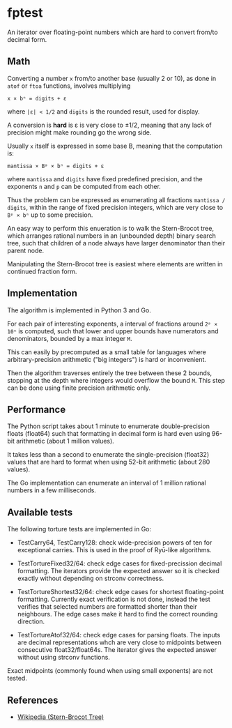 # fptest

An iterator over floating-point numbers which are hard
to convert from/to decimal form.

## Math

Converting a number `x` from/to another base (usually 2 or 10), as done in
`atof` or `ftoa` functions, involves multiplying

    x × bⁿ = digits + ε

where `|ε| < 1/2` and `digits` is the rounded result, used for display.

A conversion is **hard** is ε is very close to ±1/2, meaning that any
lack of precision might make rounding go the wrong side.

Usually `x` itself is expressed in some base B, meaning that the
computation is:

    mantissa × Bᵖ × bⁿ = digits + ε

where `mantissa` and `digits` have fixed predefined precision,
and the exponents `n` and `p` can be computed from each other.

Thus the problem can be expressed as enumerating all fractions
`mantissa / digits`, within the range of fixed precision integers,
which are very close to `Bᵖ × bⁿ` up to some precision.

An easy way to perform this enueration is to walk the Stern-Brocot
tree, which arranges rational numbers in an (unbounded depth) binary
search tree, such that children of a node always have larger denominator
than their parent node.

Manipulating the Stern-Brocot tree is easiest where elements are written
in continued fraction form.

## Implementation

The algorithm is implemented in Python 3 and Go.

For each pair of interesting exponents, a interval of fractions
around `2ᵖ × 10ⁿ` is computed, such that lower and upper bounds
have numerators and denominators, bounded by a max integer `M`.

This can easily by precomputed as a small table for languages
where arbitrary-precision arithmetic ("big integers") is hard
or inconvenient.

Then the algorithm traverses entirely the tree between these 2 bounds,
stopping at the depth where integers would overflow the bound `M`.
This step can be done using finite precision arithmetic only.

## Performance

The Python script takes about 1 minute to enumerate double-precision
floats (float64) such that formatting in decimal form is hard
even using 96-bit arithmetic (about 1 million values).

It takes less than a second to enumerate the single-precision
(float32) values that are hard to format when using 52-bit arithmetic
(about 280 values).

The Go implementation can enumerate an interval of 1 million rational numbers
in a few milliseconds.

## Available tests

The following torture tests are implemented in Go:

- TestCarry64, TestCarry128: check wide-precision powers of ten for
  exceptional carries. This is used in the proof of Ryū-like algorithms.

- TestTortureFixed32/64: check edge cases for fixed-precission decimal
  formatting. The iterators provide the expected answer so it is checked
  exactly without depending on strconv correctness.

- TestTortureShortest32/64: check edge cases for shortest floating-point
  formatting. Currently exact verification is not done, instead the test
  verifies that selected numbers are formatted shorter than their
  neighbours. The edge cases make it hard to find the correct rounding
  direction.

- TestTortureAtof32/64: check edge cases for parsing floats.
  The inputs are decimal representations whch are very close
  to midpoints between consecutive float32/float64s. The iterator
  gives the expected answer without using strconv functions.

Exact midpoints (commonly found when using small exponents) are not tested.

## References

- [Wikipedia (Stern-Brocot Tree)](https://en.wikipedia.org/wiki/Stern%E2%80%93Brocot_tree)
